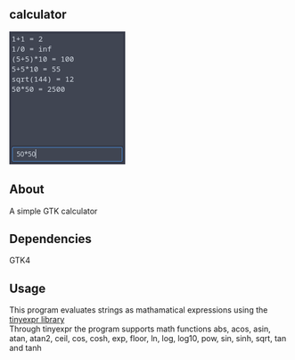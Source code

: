 ## calculator  
![screenshot.png](https://github.com/aussie114/calculator/blob/master/data/screenshot.png)  

## About  
A simple GTK calculator  

## Dependencies  
GTK4  

## Usage  
This program evaluates strings as mathamatical expressions using the [tinyexpr library](https://github.com/codeplea/tinyexpr)  
Through tinyexpr the program supports math functions abs, acos, asin, atan, atan2, ceil, cos, cosh, exp, floor, ln, log, log10, pow, sin, sinh, sqrt, tan and tanh
